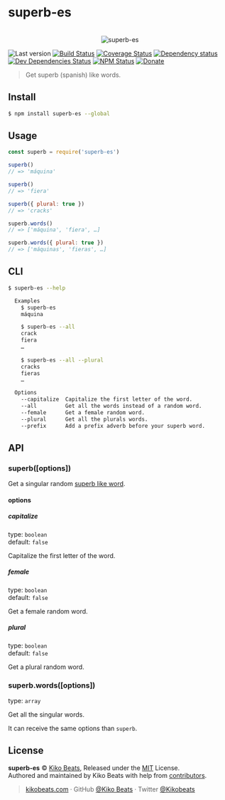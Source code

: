 # superb-es

<p align="center">
  <br>
  <img src="https://i.imgur.com/br0QoZx.png" alt="superb-es">
  <br>
</p>

![Last version](https://img.shields.io/github/tag/Kikobeats/superb-es.svg?style=flat-square)
[![Build Status](https://img.shields.io/travis/Kikobeats/superb-es/master.svg?style=flat-square)](https://travis-ci.org/Kikobeats/superb-es)
[![Coverage Status](https://img.shields.io/coveralls/Kikobeats/superb-es.svg?style=flat-square)](https://coveralls.io/github/Kikobeats/superb-es)
[![Dependency status](https://img.shields.io/david/Kikobeats/superb-es.svg?style=flat-square)](https://david-dm.org/Kikobeats/superb-es)
[![Dev Dependencies Status](https://img.shields.io/david/dev/Kikobeats/superb-es.svg?style=flat-square)](https://david-dm.org/Kikobeats/superb-es#info=devDependencies)
[![NPM Status](https://img.shields.io/npm/dm/superb-es.svg?style=flat-square)](https://www.npmjs.org/package/superb-es)
[![Donate](https://img.shields.io/badge/donate-paypal-blue.svg?style=flat-square)](https://paypal.me/Kikobeats)

> Get superb (spanish) like words.

## Install

```bash
$ npm install superb-es --global
```

## Usage

```js
const superb = require('superb-es')

superb()
// => 'máquina'

superb()
// => 'fiera'

superb({ plural: true })
// => 'cracks'

superb.words()
// => ['máquina', 'fiera', …]

superb.words({ plural: true })
// => ['máquinas', 'fieras', …]
```

## CLI

```bash
$ superb-es --help

  Examples
    $ superb-es
    máquina

    $ superb-es --all
    crack
    fiera
    …
    
    $ superb-es --all --plural
    cracks
    fieras
    …

  Options
    --capitalize  Capitalize the first letter of the word.
    --all         Get all the words instead of a random word.
    --female      Get a female random word.
    --plural      Get all the plurals words.
    --prefix      Add a prefix adverb before your superb word.
```

## API

### superb([options])

Get a singular random [superb like word](words.json).

#### options

##### capitalize

type: `boolean`</br>
default: `false`

Capitalize the first letter of the word.

##### female

type: `boolean`</br>
default: `false`

Get a female random word.

##### plural

type: `boolean`</br>
default: `false`

Get a plural random word.

### superb.words([options])

type: `array`

Get all the singular words.

It can receive the same options than `superb`.

## License

**superb-es** © [Kiko Beats](https://kikobeats.com), Released under the [MIT](https://github.com/Kikobeats/superb-es/blob/master/LICENSE.md) License.<br>
Authored and maintained by Kiko Beats with help from [contributors](https://github.com/Kikobeats/superb-es/contributors).

> [kikobeats.com](https://kikobeats.com) · GitHub [@Kiko Beats](https://github.com/Kikobeats) · Twitter [@Kikobeats](https://twitter.com/Kikobeats)

